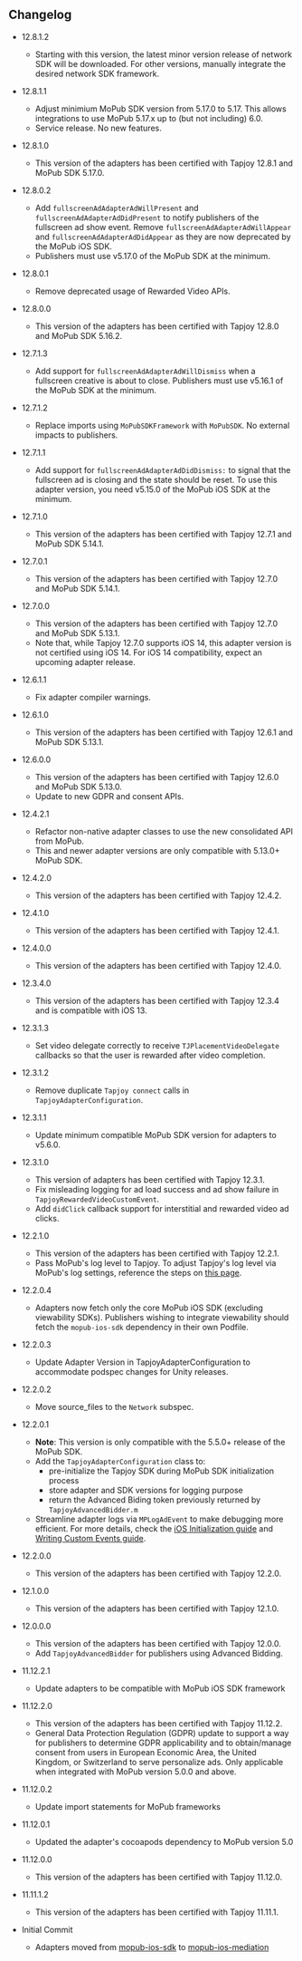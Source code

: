 ## Changelog
  * 12.8.1.2
    * Starting with this version, the latest minor version release of network SDK will be downloaded. For other versions, manually integrate the desired network SDK framework.

  * 12.8.1.1
    * Adjust minimium MoPub SDK version from 5.17.0 to 5.17. This allows integrations to use MoPub 5.17.x up to (but not including) 6.0.
    * Service release. No new features. 

  * 12.8.1.0
    * This version of the adapters has been certified with Tapjoy 12.8.1 and MoPub SDK 5.17.0.

  * 12.8.0.2
    * Add `fullscreenAdAdapterAdWillPresent` and `fullscreenAdAdapterAdDidPresent` to notify publishers of the fullscreen ad show event. Remove `fullscreenAdAdapterAdWillAppear` and  `fullscreenAdAdapterAdDidAppear` as they are now deprecated by the MoPub iOS SDK.
    * Publishers must use v5.17.0 of the MoPub SDK at the minimum.

  * 12.8.0.1
    * Remove deprecated usage of Rewarded Video APIs.

  * 12.8.0.0
    * This version of the adapters has been certified with Tapjoy 12.8.0 and MoPub SDK 5.16.2.

  * 12.7.1.3
    * Add support for `fullscreenAdAdapterAdWillDismiss` when a fullscreen creative is about to close. Publishers must use v5.16.1 of the MoPub SDK at the minimum.
    
  * 12.7.1.2
    * Replace imports using `MoPubSDKFramework` with `MoPubSDK`. No external impacts to publishers.

  * 12.7.1.1
    * Add support for `fullscreenAdAdapterAdDidDismiss:` to signal that the fullscreen ad is closing and the state should be reset. To use this adapter version, you need v5.15.0 of the MoPub iOS SDK at the minimum.

  * 12.7.1.0
    * This version of the adapters has been certified with Tapjoy 12.7.1 and MoPub SDK 5.14.1.

  * 12.7.0.1
    * This version of the adapters has been certified with Tapjoy 12.7.0 and MoPub SDK 5.14.1.

  * 12.7.0.0
    * This version of the adapters has been certified with Tapjoy 12.7.0 and MoPub SDK 5.13.1.
    * Note that, while Tapjoy 12.7.0 supports iOS 14, this adapter version is not certified using iOS 14. For iOS 14 compatibility, expect an upcoming adapter release.

  * 12.6.1.1
    * Fix adapter compiler warnings.

  * 12.6.1.0
    * This version of the adapters has been certified with Tapjoy 12.6.1 and MoPub SDK 5.13.1.

  * 12.6.0.0
    * This version of the adapters has been certified with Tapjoy 12.6.0 and MoPub SDK 5.13.0.
    * Update to new GDPR and consent APIs.
    
  * 12.4.2.1
    * Refactor non-native adapter classes to use the new consolidated API from MoPub.
    * This and newer adapter versions are only compatible with 5.13.0+ MoPub SDK.

  * 12.4.2.0
    * This version of the adapters has been certified with Tapjoy 12.4.2.

  * 12.4.1.0
    * This version of the adapters has been certified with Tapjoy 12.4.1.

  * 12.4.0.0
    * This version of the adapters has been certified with Tapjoy 12.4.0.

  * 12.3.4.0
    * This version of the adapters has been certified with Tapjoy 12.3.4 and is compatible with iOS 13.
    
  * 12.3.1.3
    * Set video delegate correctly to receive `TJPlacementVideoDelegate` callbacks so that the user is rewarded after video completion.

  * 12.3.1.2
    * Remove duplicate `Tapjoy connect` calls in `TapjoyAdapterConfiguration`.
    
  * 12.3.1.1
    * Update minimum compatible MoPub SDK version for adapters to v5.6.0.
    
  * 12.3.1.0
    * This version of adapters has been certified with Tapjoy 12.3.1.
    * Fix misleading logging for ad load success and ad show failure in `TapjoyRewardedVideoCustomEvent`.
    * Add `didClick` callback support for interstitial and rewarded video ad clicks.

  * 12.2.1.0
    * This version of the adapters has been certified with Tapjoy 12.2.1.
    * Pass MoPub's log level to Tapjoy. To adjust Tapjoy's log level via MoPub's log settings, reference the steps on [this page](https://developers.mopub.com/publishers/ios/test/#enable-logging).
    
  * 12.2.0.4
    * Adapters now fetch only the core MoPub iOS SDK (excluding viewability SDKs). Publishers wishing to integrate viewability should fetch the `mopub-ios-sdk` dependency in their own Podfile.

  * 12.2.0.3
    * Update Adapter Version in TapjoyAdapterConfiguration to accommodate podspec changes for Unity releases.
    
  * 12.2.0.2
    * Move source_files to the `Network` subspec. 

  * 12.2.0.1
    * **Note**: This version is only compatible with the 5.5.0+ release of the MoPub SDK.
    * Add the `TapjoyAdapterConfiguration` class to: 
         * pre-initialize the Tapjoy SDK during MoPub SDK initialization process
         * store adapter and SDK versions for logging purpose
         * return the Advanced Biding token previously returned by `TapjoyAdvancedBidder.m`
    * Streamline adapter logs via `MPLogAdEvent` to make debugging more efficient. For more details, check the [iOS Initialization guide](https://developers.mopub.com/docs/ios/initialization/) and [Writing Custom Events guide](https://developers.mopub.com/docs/ios/custom-events/).

  * 12.2.0.0
    * This version of the adapters has been certified with Tapjoy 12.2.0.
    
  * 12.1.0.0
    * This version of the adapters has been certified with Tapjoy 12.1.0.

  * 12.0.0.0
    * This version of the adapters has been certified with Tapjoy 12.0.0.
    * Add `TapjoyAdvancedBidder` for publishers using Advanced Bidding.

  * 11.12.2.1
    * Update adapters to be compatible with MoPub iOS SDK framework
    
  * 11.12.2.0
    * This version of the adapters has been certified with Tapjoy 11.12.2.
    * General Data Protection Regulation (GDPR) update to support a way for publishers to determine GDPR applicability and to obtain/manage consent from users in European Economic Area, the United Kingdom, or Switzerland to serve personalize ads. Only applicable when integrated with MoPub version 5.0.0 and above.
    
  * 11.12.0.2
    * Update import statements for MoPub frameworks

  * 11.12.0.1
   	* Updated the adapter's cocoapods dependency to MoPub version 5.0

  * 11.12.0.0
    * This version of the adapters has been certified with Tapjoy 11.12.0.

  * 11.11.1.2
    * This version of the adapters has been certified with Tapjoy 11.11.1.

  * Initial Commit
  	* Adapters moved from [mopub-ios-sdk](https://github.com/mopub/mopub-ios-sdk) to [mopub-ios-mediation](https://github.com/mopub/mopub-iOS-mediation/)
